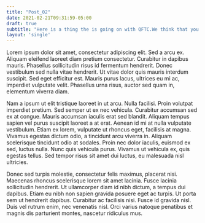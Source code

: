 ```yaml
---
title: "Post_02"
date: 2021-02-21T09:31:59-05:00
draft: true
subtitle: "Here is a thing the is going on with QFTC.We think that you deserve to know all about it."
layout: 'single'
---
```


Lorem ipsum dolor sit amet, consectetur adipiscing elit. Sed a arcu ex. Aliquam eleifend laoreet diam pretium consectetur. Curabitur in dapibus mauris. Phasellus sollicitudin risus id fermentum hendrerit. Donec vestibulum sed nulla vitae hendrerit. Ut vitae dolor quis mauris interdum suscipit. Sed eget efficitur est. Mauris purus lacus, ultrices eu mi ac, imperdiet vulputate velit. Phasellus urna risus, auctor sed quam in, elementum viverra diam.

Nam a ipsum ut elit tristique laoreet in ut arcu. Nulla facilisi. Proin volutpat imperdiet pretium. Sed semper ut ex nec vehicula. Curabitur accumsan sed ex at congue. Mauris accumsan iaculis erat sed blandit. Aliquam tempus sapien vel purus suscipit laoreet a at erat. Aenean id mi at nulla vulputate vestibulum. Etiam ex lorem, vulputate ut rhoncus eget, facilisis at magna. Vivamus egestas dictum odio, a tincidunt arcu viverra in. Aliquam scelerisque tincidunt odio at sodales. Proin nec dolor iaculis, euismod ex sed, luctus nulla. Nunc quis vehicula purus. Vivamus ut vehicula ex, quis egestas tellus. Sed tempor risus sit amet dui luctus, eu malesuada nisl ultricies.

Donec sed turpis molestie, consectetur felis maximus, placerat nisi. Maecenas rhoncus scelerisque lorem sit amet lacinia. Fusce lacinia sollicitudin hendrerit. Ut ullamcorper diam id nibh dictum, a tempus dui dapibus. Etiam eu nibh non sapien gravida posuere eget ac turpis. Ut porta sem ut hendrerit dapibus. Curabitur ac facilisis nisi. Fusce id gravida nisl. Duis vel rutrum enim, nec venenatis nisl. Orci varius natoque penatibus et magnis dis parturient montes, nascetur ridiculus mus.